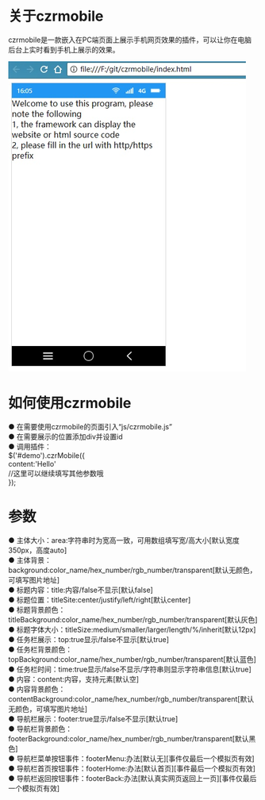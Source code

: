 # 关于czrmobile
czrmobile是一款嵌入在PC端页面上展示手机网页效果的插件，可以让你在电脑后台上实时看到手机上展示的效果。

![image](https://github.com/caixingyue/czrmobile/blob/master/images/examples.jpg)
# 如何使用czrmobile
● 在需要使用czrmobile的页面引入“js/czrmobile.js” <br>
● 在需要展示的位置添加div并设置id <br>
● 调用插件：<br>
$('#demo').czrMobile({<br>
content:'Hello'<br>
//这里可以继续填写其他参数哦<br>
});<br>
  
# 参数
● 主体大小：area:字符串时为宽高一致，可用数组填写宽/高大小[默认宽度350px，高度auto]<br>
● 主体背景：background:color_name/hex_number/rgb_number/transparent[默认无颜色，可填写图片地址]<br>
● 标题内容：title:内容/false不显示[默认false]<br>
● 标题位置：titleSite:center/justify/left/right[默认center]<br>
● 标题背景颜色：titleBackground:color_name/hex_number/rgb_number/transparent[默认灰色]<br>
● 标题字体大小：titleSize:medium/smaller/larger/length/%/inherit[默认12px]<br>
● 任务栏展示：top:true显示/false不显示[默认true]<br>
● 任务栏背景颜色：topBackground:color_name/hex_number/rgb_number/transparent[默认蓝色]<br>
● 任务栏时间：time:true显示/false不显示/字符串则显示字符串信息[默认true]<br>
● 内容：content:内容，支持元素[默认空]<br>
● 内容背景颜色：contentBackground:color_name/hex_number/rgb_number/transparent[默认无颜色，可填写图片地址]<br>
● 导航栏展示：footer:true显示/false不显示[默认true]<br>
● 导航栏背景颜色：footerBackground:color_name/hex_number/rgb_number/transparent[默认黑色]<br>
● 导航栏菜单按钮事件：footerMenu:办法[默认无][事件仅最后一个模拟页有效]<br>
● 导航栏首页按钮事件：footerHome:办法[默认首页][事件最后一个模拟页有效]<br>
● 导航栏返回按钮事件：footerBack:办法[默认真实网页返回上一页][事件仅最后一个模拟页有效]<br>
